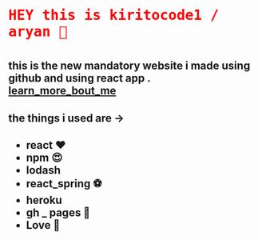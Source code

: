 <h1 style="font-family:Consolas,monaco,monospace; color:red;">HEY this is kiritocode1 / aryan 👹<h1>


## this is the new  mandatory website i made using github and using react app . [learn_more_bout_me](https://github.com/kiritocode1) 
<!--! to learn more on how i deployed this go and watch -> https://www.youtube.com/watch?v=F8s4Ng-re0E -->

<h2>the things i used are -><h2>

- react ❤️
- npm 😍
- lodash 
- react_spring ⚽
- heroku
- gh _ pages 🚀
- Love 🖤
